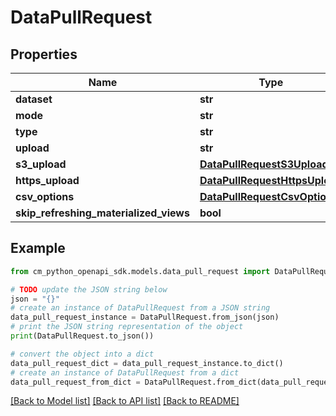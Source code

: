 # DataPullRequest


## Properties

Name | Type | Description | Notes
------------ | ------------- | ------------- | -------------
**dataset** | **str** |  | 
**mode** | **str** |  | 
**type** | **str** |  | 
**upload** | **str** |  | [optional] 
**s3_upload** | [**DataPullRequestS3Upload**](DataPullRequestS3Upload.md) |  | [optional] 
**https_upload** | [**DataPullRequestHttpsUpload**](DataPullRequestHttpsUpload.md) |  | [optional] 
**csv_options** | [**DataPullRequestCsvOptions**](DataPullRequestCsvOptions.md) |  | [optional] 
**skip_refreshing_materialized_views** | **bool** |  | [optional] 

## Example

```python
from cm_python_openapi_sdk.models.data_pull_request import DataPullRequest

# TODO update the JSON string below
json = "{}"
# create an instance of DataPullRequest from a JSON string
data_pull_request_instance = DataPullRequest.from_json(json)
# print the JSON string representation of the object
print(DataPullRequest.to_json())

# convert the object into a dict
data_pull_request_dict = data_pull_request_instance.to_dict()
# create an instance of DataPullRequest from a dict
data_pull_request_from_dict = DataPullRequest.from_dict(data_pull_request_dict)
```
[[Back to Model list]](../README.md#documentation-for-models) [[Back to API list]](../README.md#documentation-for-api-endpoints) [[Back to README]](../README.md)


